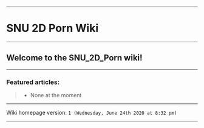 
***

# SNU 2D Porn Wiki

***

## Welcome to the SNU_2D_Porn wiki!

***

### Featured articles:

> * None at the moment

***

Wiki homepage version: `1 (Wednesday, June 24th 2020 at 8:32 pm)`

***
